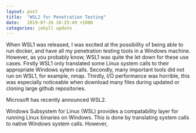 ```yaml
---
layout: post
title:  "WSL2 for Penetration Testing"
date:   2019-07-26 10:25:49 +1000
categories: jekyll update
---
```


When WSL1 was released, I was excited at the possibility of being able to run docker, and have all my penetration testing tools in a Windows machine. However, as you probably know, WSL1 was quite the let down for these use cases. Firstly WSL1 only translated some Linux system calls to their appropriate Windows sytem calls. Secondly, many important tools did not run on WSL1, for example, nmap. Thirdly, I/O performance was horrible, this was especially noticeable when download many files during updated or cloning large github repositories.

Microsoft has recently announced WSL2. 


Windows Subsystem for Linux (WSL) provides a compatability layer for running Linux binaries on Windows. This is done by translating system calls to native Windows system calls. However, 

